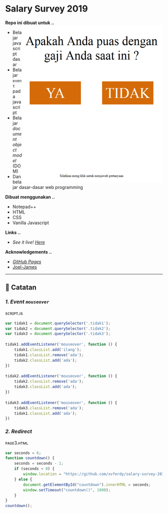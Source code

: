 # Salary Survey 2019

**Repo ini dibuat untuk ..**
<img align="right" src="README-docs/images/2019-04-28_03-46-45.gif" height="500" width="450">

- Belajar javascript dasar
- Belajar `event` pada javascript
- Belajar _document object model_ (DOM)
- Dan belajar dasar-dasar web programming

**Dibuat menggunakan ..**
- Notepad++
- HTML
- CSS
- Vanilla Javascript

**Links ..** 
- _See it live! <a href="https://xvferdy.github.io/salary-survey-2019/" target="_blank">Here</a>_
    
**Acknowledgements ..**
- _[GitHub Pages](https://pages.github.com)_
- [Joel-James](https://gist.github.com/Joel-James)  

- - -

## :closed_book: Catatan
### _1. Event `mouseover`_ 
sᴄʀɪᴘᴛ.ᴊs
```javascript
var tidak1 = document.querySelector('.tidak1');
var tidak2 = document.querySelector('.tidak2');
var tidak3 = document.querySelector('.tidak3');

tidak1.addEventListener('mouseover', function () {
    tidak1.classList.add('ilang');
    tidak1.classList.remove('ada');
    tidak2.classList.add('ada');
})

tidak2.addEventListener('mouseover', function () {
    tidak2.classList.remove('ada');
    tidak3.classList.add('ada');
})

tidak3.addEventListener('mouseover', function () {
    tidak3.classList.remove('ada');
    tidak1.classList.add('ada');
})
```
### _2. Redirect_
ᴘᴀɢᴇ3.ʜᴛᴍʟ
```javascript
var seconds = 6;
function countdown() {
    seconds = seconds - 1;
    if (seconds < 0) {
        window.location = "https://github.com/xvferdy/salary-survey-2019";
    } else {
        document.getElementById("countdown").innerHTML = seconds;
        window.setTimeout("countdown()", 1000);
    }
}
countdown();
```


